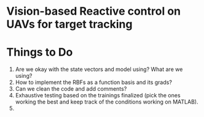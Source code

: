 # Vision-based Reactive control on UAVs for target tracking


# Things to Do 
1) Are we okay with the state vectors and model using? What are we using?
2) How to implement the RBFs as a function basis and its grads?
3) Can we clean the code and add comments?
4) Exhaustive testing based on the trainings finalized (pick the ones working the best and keep track of the conditions working on MATLAB).
5) 